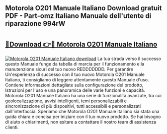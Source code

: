 ## Motorola O201 Manuale Italiano Download gratuit PDF - Part-omz Italiano Manuale dell'utente di riparazione 994rW

# <h2><a href="http://df9my4w.blite.top/?on=Motorola+O201+Manuale+Italiano">🔗Download 👉🔴 Motorola O201 Manuale Italiano</a></h2>

[![Motorola O201 Manuale Italiano download](https://i.imgur.com/lujVjoI.png)](http://df9my4w.blite.top/?on=Motorola+O201+Manuale+Italiano)
La tua strada verso il successo questo Manuale funge da tabella di marcia per il funzionamento e la manutenzione sicuri del tuo nuovo REDDDDDDD. Per garantire Un'esperienza di successo con il tuo nuovo Motorola O201 Manuale Italiano, ti consigliamo di leggere attentamente questo Manuale d'uso. Contiene informazioni dettagliate sulla configurazione del prodotto, Istruzioni per l'uso e una panoramica delle varie funzioni e capacità. Motorola O201 Manuale Italiano ha una serie di funzionalità avanzate, tra cui geolocalizzazione, avvisi intelligenti, temi personalizzabili e sincronizzazione di più dispositivi, tutti accessibili e personalizzati dall'interfaccia. Speriamo che Motorola O201 Manuale Italiano sia stata una guida chiara e concisa per iniziare con il tuo nuovo prodotto. Se hai bisogno di aiuto o chiarimenti, non esitare a contattare il nostro team di assistenza clienti.
